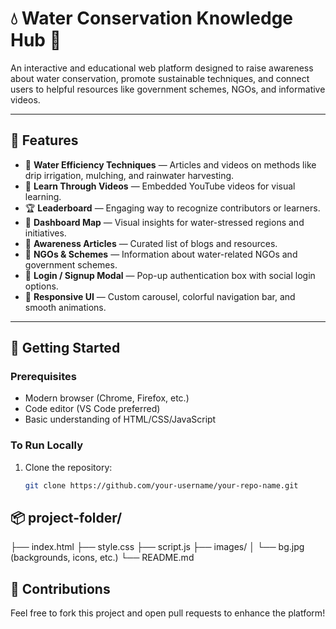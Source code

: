 # 💧 Water Conservation Knowledge Hub 🌿

An interactive and educational web platform designed to raise awareness about water conservation, promote sustainable techniques, and connect users to helpful resources like government schemes, NGOs, and informative videos.

---

## 📌 Features

- 🌱 **Water Efficiency Techniques** — Articles and videos on methods like drip irrigation, mulching, and rainwater harvesting.
- 🎥 **Learn Through Videos** — Embedded YouTube videos for visual learning.
- 🏆 **Leaderboard** — Engaging way to recognize contributors or learners.
- 📍 **Dashboard Map** — Visual insights for water-stressed regions and initiatives.
- 🧠 **Awareness Articles** — Curated list of blogs and resources.
- 🏢 **NGOs & Schemes** — Information about water-related NGOs and government schemes.
- 🔐 **Login / Signup Modal** — Pop-up authentication box with social login options.
- 🎨 **Responsive UI** — Custom carousel, colorful navigation bar, and smooth animations.

---

## 🚀 Getting Started

### Prerequisites
- Modern browser (Chrome, Firefox, etc.)
- Code editor (VS Code preferred)
- Basic understanding of HTML/CSS/JavaScript

### To Run Locally
1. Clone the repository:
   ```bash
   git clone https://github.com/your-username/your-repo-name.git

## 📦 project-folder/
├── index.html
├── style.css
├── script.js
├── images/
│   └── bg.jpg (backgrounds, icons, etc.)
└── README.md

## 🙌 Contributions
Feel free to fork this project and open pull requests to enhance the platform!


